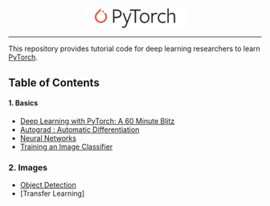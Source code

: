 <p align="center"><img width="40%" src="./assets/Pytorch_logo.png" /></p>

--------------------------------------------------------------------------------
This repository provides tutorial code for deep learning researchers to learn [PyTorch](https://pytorch.org/tutorials/). 


## Table of Contents

#### 1. Basics
* [Deep Learning with PyTorch: A 60 Minute Blitz](https://github.com/purvasingh96/pytorch-examples/blob/master/Basics/01.%20Deep_Learning_with_PyTorch_A_60_Minute_Blitz_.ipynb)
* [Autograd : Automatic Differentiation](https://github.com/purvasingh96/pytorch-examples/blob/master/Basics/02.%20Autograd_Automatic_Differentiation.ipynb)
* [Neural Networks](https://github.com/purvasingh96/pytorch-examples/blob/master/Basics/03.%20Neural_networks.ipynb)
* [Training an Image Classifier](https://github.com/purvasingh96/pytorch-examples/blob/master/Basics/04_Training_an_image_classifier.ipynb)
### 2. Images
* [Object Detection](https://github.com/purvasingh96/pytorch-examples/blob/master/Images/01_Object_Detection.ipynb) 
* [Transfer Learning]
